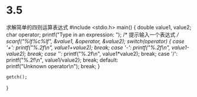 # 3.5
求解简单的四则运算表达式
#include <stdio.h>
main()
{
    double value1, value2;
    char operator;
    printf("Type in an expression: ");    /* 提示输入一个表达式 */
    scanf("%lf%c%lf", &value1, &operator, &value2);
    switch(operator)
    {
        case '+': 
            printf("%.2f\n", value1+value2);
            break;
        case '-': 
            printf("%.2f\n", value1-value2);
            break;
        case '*': 
            printf("%.2f\n", value1*value2);
            break;
        case '/': 
            printf("%.2f\n", value1/value2);
            break;
        default:  
            printf("Unknown operator\n");
            break;
    }

    getch();
}
